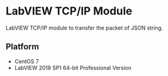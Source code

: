 # LabVIEW TCP/IP Module

LabVIEW TCP/IP module to transfer the packet of JSON string.

## Platform

- CentOS 7
- LabVIEW 2018 SP1 64-bit Professional Version
